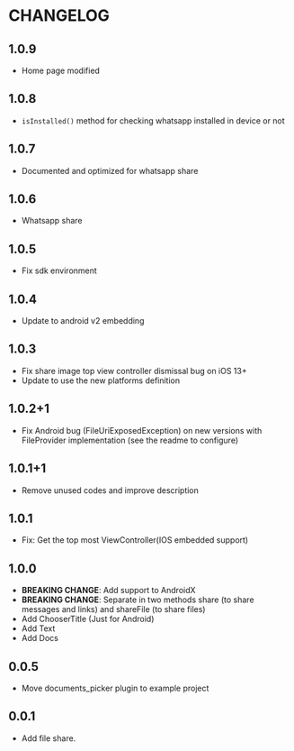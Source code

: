 # CHANGELOG

## 1.0.9

* Home page modified

## 1.0.8

* ```isInstalled()``` method for checking whatsapp installed in device or not

## 1.0.7

* Documented and optimized for whatsapp share

## 1.0.6

* Whatsapp share

## 1.0.5
* Fix sdk environment

## 1.0.4
* Update to android v2 embedding

## 1.0.3

* Fix share image top view controller dismissal bug on iOS 13+
* Update to use the new platforms definition

## 1.0.2+1

* Fix Android bug (FileUriExposedException) on new versions with FileProvider implementation (see the readme to configure)

## 1.0.1+1

* Remove unused codes and improve description

## 1.0.1

* Fix: Get the top most ViewController(IOS embedded support)

## 1.0.0

* **BREAKING CHANGE**: Add support to AndroidX
* **BREAKING CHANGE**: Separate in two methods share (to share messages and links) and shareFile (to share files)
* Add ChooserTitle (Just for Android)
* Add Text
* Add Docs

## 0.0.5

* Move documents_picker plugin to example project

## 0.0.1

* Add file share.
